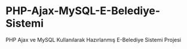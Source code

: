 # PHP-Ajax-MySQL-E-Belediye-Sistemi
PHP Ajax ve MySQL Kullanılarak Hazırlanmış E-Belediye Sistemi Projesi
